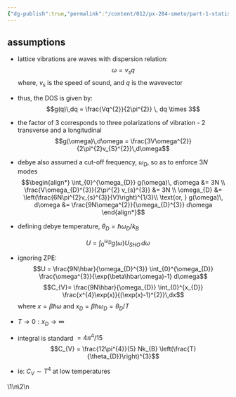 ```yaml
---
{"dg-publish":true,"permalink":"/content/012/px-284-smeto/part-1-statistical-mechanics/k-phonons/px-284-k2-the-debye-model/","noteIcon":"1","created":"2025-01-23T15:33:31.697+00:00","updated":"2025-01-27T10:54:51.267+00:00"}
---
```


## assumptions
- lattice vibrations are waves with dispersion relation:
$$\omega = v_{s}q$$
	where, $v_{s}$ is the speed of sound, and $q$ is the wavevector

- thus, the DOS is given by:
$$g(q)\,dq = \frac{Vq^{2}}{2\pi^{2}} \, dq \times 3$$
- the factor of $3$ corresponds to three polarizations of vibration - 2 transverse and a longitudinal
$$g(\omega)\,d\omega = \frac{3V\omega^{2}}{2\pi^{2}v_{S}^{2}}\,d\omega$$
- debye also assumed a cut-off frequency, $\omega_{D}$, so as to enforce $3N$ modes
$$\begin{align*}
\int_{0}^{\omega_{D}} g(\omega)\, d\omega &= 3N \\
\frac{V\omega_{D}^{3}}{2\pi^{2} v_{s}^{3}} &= 3N \\
\omega_{D} &= \left(\frac{6N\pi^{2}v_{s}^{3}}{V}\right)^{1/3}\\
\text{or, } g(\omega)\, d\omega &= \frac{9N\omega^{2}}{\omega_{D}^{3}} d\omega
\end{align*}$$
- defining debye temperature, $\theta_{D} = \hbar\omega_{D}/k_{B}$

$$U = \int_{0}^{\omega_{D}} g(\omega) U_{SHO} \, d\omega$$

- ignoring ZPE:
$$U = \frac{9N\hbar}{\omega_{D}^{3}} \int_{0}^{\omega_{D}} \frac{\omega^{3}}{\exp(\beta\hbar\omega)-1} d\omega$$
$$C_{V}= \frac{9N\hbar}{\omega_{D}} \int_{0}^{x_{D}} \frac{x^{4}\exp(x)}{(\exp(x)-1)^{2}}\,dx$$
	where $x = \beta\hbar\omega$ and $x_{D} = \beta\hbar\omega_{D} = \theta_{D}/T$

- $T \to 0: x_{D} \to \infty$
- integral is standard $= 4\pi^{4}/15$
$$C_{V} = \frac{12\pi^{4}}{5} Nk_{B} \left(\frac{T}{\theta_{D}}\right)^{3}$$
- ie: $C_{V}\sim T^{4}$ at low temperatures

\1\n\2\n